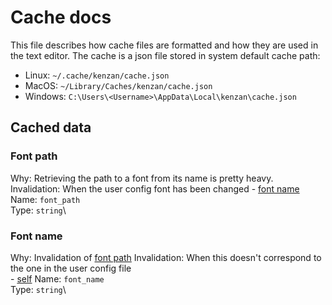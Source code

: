 # Cache docs

This file describes how cache files are formatted and how they are used in the text editor. The cache is a json file stored in system default cache path: 
- Linux: `~/.cache/kenzan/cache.json`
- MacOS: `~/Library/Caches/kenzan/cache.json`
- Windows: `C:\Users\<Username>\AppData\Local\kenzan\cache.json`

## Cached data

### Font path

Why: Retrieving the path to a font from its name is pretty heavy.\
Invalidation: When the user config font has been changed
    - [font name](#font-name)
Name: `font_path`\
Type: `string`\

### Font name

Why: Invalidation of [font path](#font-path)
Invalidation: When this doesn't correspond to the one in the user config file\
    - [self](#font-name)
Name: `font_name`\
Type: `string`\


